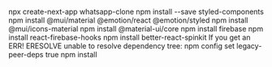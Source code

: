 npx create-next-app whatsapp-clone
npm install --save styled-components
npm install @mui/material @emotion/react @emotion/styled
npm install @mui/icons-material
npm install @material-ui/core
npm install firebase
npm install react-firebase-hooks
npm install better-react-spinkit
If you get an ERR! ERESOLVE unable to resolve dependency tree:
npm config set legacy-peer-deps true
npm install
